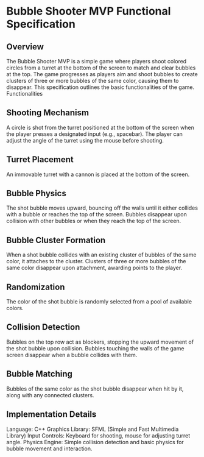 # Bubble Shooter MVP Functional Specification

## Overview
The Bubble Shooter MVP is a simple game where players shoot colored circles from a turret at the bottom of the screen to match and clear bubbles at the top. The game progresses as players aim and shoot bubbles to create clusters of three or more bubbles of the same color, causing them to disappear. This specification outlines the basic functionalities of the game.
Functionalities
## Shooting Mechanism
A circle is shot from the turret positioned at the bottom of the screen when the player presses a designated input (e.g., spacebar).
The player can adjust the angle of the turret using the mouse before shooting.
## Turret Placement
An immovable turret with a cannon is placed at the bottom of the screen.
## Bubble Physics
The shot bubble moves upward, bouncing off the walls until it either collides with a bubble or reaches the top of the screen.
Bubbles disappear upon collision with other bubbles or when they reach the top of the screen.
## Bubble Cluster Formation
When a shot bubble collides with an existing cluster of bubbles of the same color, it attaches to the cluster.
Clusters of three or more bubbles of the same color disappear upon attachment, awarding points to the player.
## Randomization
The color of the shot bubble is randomly selected from a pool of available colors.
## Collision Detection
Bubbles on the top row act as blockers, stopping the upward movement of the shot bubble upon collision.
Bubbles touching the walls of the game screen disappear when a bubble collides with them.
## Bubble Matching
Bubbles of the same color as the shot bubble disappear when hit by it, along with any connected clusters.
## Implementation Details
Language: C++
Graphics Library: SFML (Simple and Fast Multimedia Library)
Input Controls: Keyboard for shooting, mouse for adjusting turret angle.
Physics Engine: Simple collision detection and basic physics for bubble movement and interaction.